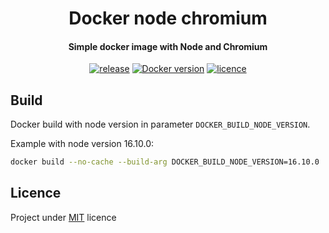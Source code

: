 
<h1 align="center">
  Docker node chromium
  <br>
</h1>
<h4 align="center">Simple docker image with Node and Chromium</h4> 

<p align="center">
  <a href="https://github.com/SemanticExperts/docker-node-chromium/releases"><img src="https://img.shields.io/github/v/release/SemanticExperts/docker-node-chromium" alt="release"></a>
  <a href="https://hub.docker.com/r/semanticexperts/node-chromium"><img src="https://img.shields.io/docker/v/semanticexperts/node-chromium/latest?label=Docker%20version" alt="Docker version"></a>
  <a href="https://github.com/SemanticExperts/docker-node-chromium/blob/main/LICENSE"><img src="https://img.shields.io/github/license/SemanticExperts/docker-node-chromium" alt="licence"></a>
</p>

## Build

Docker build with node version in parameter `DOCKER_BUILD_NODE_VERSION`.

Example with node version 16.10.0:

```bash
docker build --no-cache --build-arg DOCKER_BUILD_NODE_VERSION=16.10.0 .
```

## Licence

Project under [MIT](https://github.com/SemanticExperts/docker-node-chromium/blob/main/LICENSE) licence
